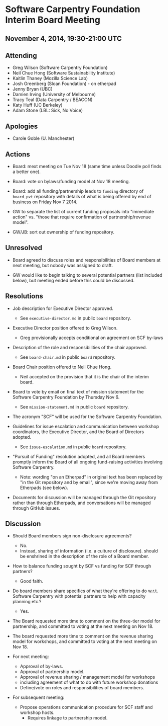 Software Carpentry Foundation Interim Board Meeting
===================================================

November 4, 2014, 19:30-21:00 UTC
---------------------------------

Attending
---------

* Greg Wilson (Software Carpentry Foundation)
* Neil Chue Hong (Software Sustainability Institute)
* Kaitlin Thaney (Mozilla Science Lab)
* Josh Greenberg (Sloan Foundation) - on etherpad
* Jenny Bryan (UBC)
* Damien Irving (University of Melbourne)
* Tracy Teal (Data Carpentry / BEACON)
* Katy Huff (UC Berkeley)
* Adam Stone (LBL: Sick, No Voice)

Apologies
---------

* Carole Goble (U. Manchester)

Actions
-------

* Board: mext meeting on Tue Nov 18 (same time unless Doodle poll
  finds a better one).

* Board: vote on bylaws/funding model at Nov 18 meeting.

* Board: add all funding/partnership leads to `funding` directory of
  `board_pvt` repository with details of what is being offered by end
  of business on Friday Nov 7 2014.

* GW to separate the list of current funding proposals into "immediate
  action" vs. "those that require confirmation of partnership/revenue
  model".

* GW/JB: sort out ownership of funding repository.

Unresolved
----------

* Board agreed to discuss roles and responsibilities of Board members
  at next meeting, but nobody was assigned to draft.

* GW would like to begin talking to several potential partners (list
  included below), but meeting ended before this could be discussed.

Resolutions
-----------

* Job description for Executive Director approved.
  * See `executive-director.md` in public `board` repository.

* Executive Director position offered to Greg Wilson.
  * Greg provisionally accepts conditional on agreement on SCF by-laws

* Description of the role and responsibilities of the chair approved.
  * See `board-chair.md` in public `board` repository.

* Board Chair position offered to Neil Chue Hong.
  * Neil accepted on the provision that it is the chair of the interim board.

* Board to vote by email on final text of mission statement for the
  Software Carpentry Foundation by Thursday Nov 6.
  * See `mission-statement.md` in public `board` repository.

* The acronym "SCF" will be used for the Software Carpentry Foundation.

* Guidelines for issue escalation and communication between workshop
  coordinators, the Executive Director, and the Board of Directors
  adopted.
  * See `issue-escalation.md` in public `board` repository.

* "Pursuit of Funding" resolution adopted, and all Board members
  promptly inform the Board of all ongoing fund-raising activities
  involving Software Carpentry.
  * Note: wording "on an Etherpad" in original text has been replaced
    by "in the Git repository and by email", since we're moving away
    from Etherpads (see below).

* Documents for discussion will be managed through the Git repository
  rather than through Etherpads, and conversations will be managed
  through GitHub issues.

Discussion
----------

* Should Board members sign non-disclosure agreements?
  * No.
  * Instead, sharing of information (i.e. a culture of disclosure).
    should be enshrined in the description of the role of a Board
    member.
* How to balance funding sought by SCF vs funding for SCF through
  partners?
  * Good faith.

* Do board members share specifics of what they're offering to do
  w.r.t. Software Carpentry with potential partners to help with
  capacity planning etc.?
  * Yes.

* The Board requested more time to comment on the three-tier model for
  partnership, and committed to voting at the next meeting on Nov 18.

* The board requested more time to comment on the revenue sharing
  model for workshops, and committed to voting at the next meeting on
  Nov 18.

* For next meeting:
  * Approval of by-laws.
  * Approval of partnership model.
  * Approval of revenue sharing / management model for workshops
   * including agreement of what to do with future workshop donations
  * Define/vote on roles and responsibilities of board members.

* For subsequent meeting:
  * Propose operations communication procedure for SCF staff and
    workshop hosts.
    * Requires linkage to partnership model.
